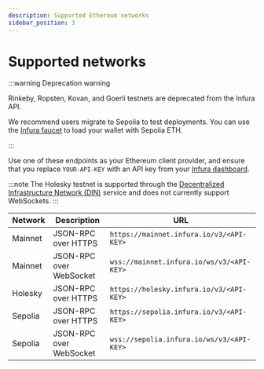```yaml
---
description: Supported Ethereum networks
sidebar_position: 3
---
```


# Supported networks

:::warning Deprecation warning

Rinkeby, Ropsten, Kovan, and Goerli testnets are deprecated from the Infura API.

We recommend users migrate to Sepolia to test deployments. You can use the
[Infura faucet](https://www.infura.io/faucet/sepolia) to load your wallet with Sepolia ETH.

:::

Use one of these endpoints as your Ethereum client provider, and ensure that you replace
`YOUR-API-KEY` with an API key from your [Infura dashboard](https://infura.io/dashboard).

:::note
The Holesky testnet is supported through the
[Decentralized Infrastructure Network (DIN)](https://www.infura.io/solutions/decentralized-infrastructure-service)
service and does not currently support WebSockets.
:::

| Network | Description             | URL                                       |
|---------|-------------------------|-------------------------------------------|
| Mainnet | JSON-RPC over HTTPS     | `https://mainnet.infura.io/v3/<API-KEY>`  |
| Mainnet | JSON-RPC over WebSocket | `wss://mainnet.infura.io/ws/v3/<API-KEY>` |
| Holesky | JSON-RPC over HTTPS     | `https://holesky.infura.io/v3/<API-KEY>`  |
| Sepolia | JSON-RPC over HTTPS     | `https://sepolia.infura.io/v3/<API-KEY>`  |
| Sepolia | JSON-RPC over WebSocket | `wss://sepolia.infura.io/ws/v3/<API-KEY>` |
